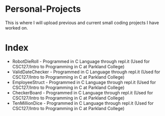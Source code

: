 # Personal-Projects
This is where I will upload previous and current small coding projects I have worked on.

# Index
- RobotDieRoll - Programmed in C Language through repl.it (Used for CSC127/Intro to Programming in C at Parkland College)
- ValidDateChecker - Programmed in C Language through repl.it (Used for CSC127/Intro to Programming in C at Parkland College)
- EmployeeStruct - Programmed in C Language through repl.it (Used for CSC127/Intro to Programming in C at Parkland College)
- CheckerBoard - Programmed in C Language through repl.it (Used for CSC127/Intro to Programming in C at Parkland College)
- TenMillionDice - Programmed in C Language through repl.it (Used for CSC127/Intro to Programming in C at Parkland College)
